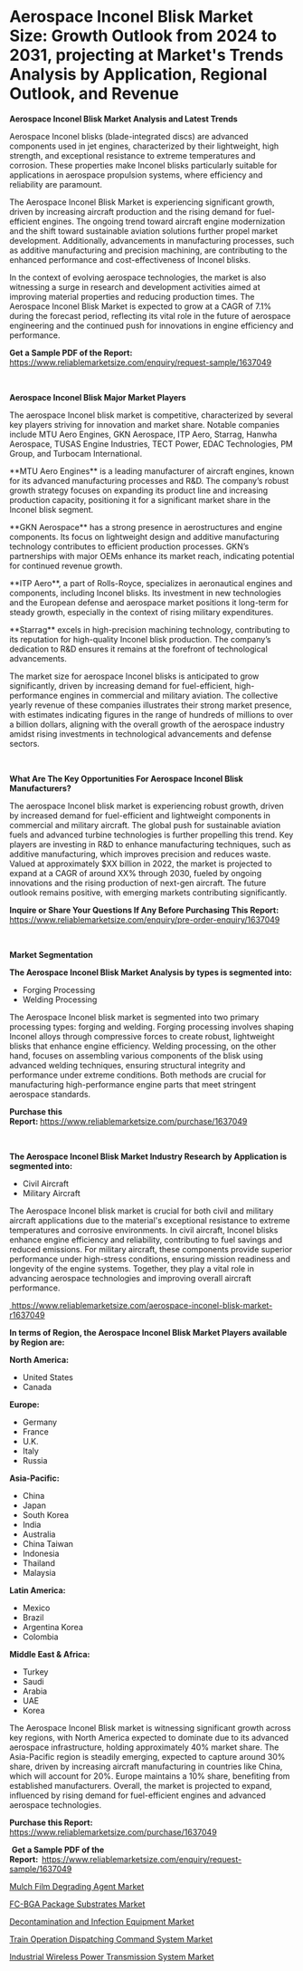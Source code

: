 <p><h1>Aerospace Inconel Blisk Market Size: Growth Outlook from 2024 to 2031, projecting at Market's Trends Analysis by Application, Regional Outlook, and Revenue</h1></p><p><strong>Aerospace Inconel Blisk Market Analysis and Latest Trends</strong></p>
<p><p>Aerospace Inconel blisks (blade-integrated discs) are advanced components used in jet engines, characterized by their lightweight, high strength, and exceptional resistance to extreme temperatures and corrosion. These properties make Inconel blisks particularly suitable for applications in aerospace propulsion systems, where efficiency and reliability are paramount. </p><p>The Aerospace Inconel Blisk Market is experiencing significant growth, driven by increasing aircraft production and the rising demand for fuel-efficient engines. The ongoing trend toward aircraft engine modernization and the shift toward sustainable aviation solutions further propel market development. Additionally, advancements in manufacturing processes, such as additive manufacturing and precision machining, are contributing to the enhanced performance and cost-effectiveness of Inconel blisks.</p><p>In the context of evolving aerospace technologies, the market is also witnessing a surge in research and development activities aimed at improving material properties and reducing production times. The Aerospace Inconel Blisk Market is expected to grow at a CAGR of 7.1% during the forecast period, reflecting its vital role in the future of aerospace engineering and the continued push for innovations in engine efficiency and performance.</p></p>
<p><strong>Get a Sample PDF of the Report:&nbsp;</strong> <a href="https://www.reliablemarketsize.com/enquiry/request-sample/1637049?utm_campaign=1832&utm_medium=2&utm_source=Github&utm_content=ia&utm_term=07122024&utm_id=aerospace-inconel-blisk">https://www.reliablemarketsize.com/enquiry/request-sample/1637049</a></p>
<p>&nbsp;</p>
<p><strong>Aerospace Inconel Blisk Major Market Players</strong></p>
<p><p>The aerospace Inconel blisk market is competitive, characterized by several key players striving for innovation and market share. Notable companies include MTU Aero Engines, GKN Aerospace, ITP Aero, Starrag, Hanwha Aerospace, TUSAS Engine Industries, TECT Power, EDAC Technologies, PM Group, and Turbocam International.</p><p>**MTU Aero Engines** is a leading manufacturer of aircraft engines, known for its advanced manufacturing processes and R&D. The company’s robust growth strategy focuses on expanding its product line and increasing production capacity, positioning it for a significant market share in the Inconel blisk segment.</p><p>**GKN Aerospace** has a strong presence in aerostructures and engine components. Its focus on lightweight design and additive manufacturing technology contributes to efficient production processes. GKN’s partnerships with major OEMs enhance its market reach, indicating potential for continued revenue growth.</p><p>**ITP Aero**, a part of Rolls-Royce, specializes in aeronautical engines and components, including Inconel blisks. Its investment in new technologies and the European defense and aerospace market positions it long-term for steady growth, especially in the context of rising military expenditures.</p><p>**Starrag** excels in high-precision machining technology, contributing to its reputation for high-quality Inconel blisk production. The company’s dedication to R&D ensures it remains at the forefront of technological advancements.</p><p>The market size for aerospace Inconel blisks is anticipated to grow significantly, driven by increasing demand for fuel-efficient, high-performance engines in commercial and military aviation. The collective yearly revenue of these companies illustrates their strong market presence, with estimates indicating figures in the range of hundreds of millions to over a billion dollars, aligning with the overall growth of the aerospace industry amidst rising investments in technological advancements and defense sectors.</p></p>
<p>&nbsp;</p>
<p><strong>What Are The Key Opportunities For Aerospace Inconel Blisk Manufacturers?</strong></p>
<p><p>The aerospace Inconel blisk market is experiencing robust growth, driven by increased demand for fuel-efficient and lightweight components in commercial and military aircraft. The global push for sustainable aviation fuels and advanced turbine technologies is further propelling this trend. Key players are investing in R&D to enhance manufacturing techniques, such as additive manufacturing, which improves precision and reduces waste. Valued at approximately $XX billion in 2022, the market is projected to expand at a CAGR of around XX% through 2030, fueled by ongoing innovations and the rising production of next-gen aircraft. The future outlook remains positive, with emerging markets contributing significantly.</p></p>
<p><strong>Inquire or Share Your Questions If Any Before Purchasing This Report:</strong> <a href="https://www.reliablemarketsize.com/enquiry/pre-order-enquiry/1637049?utm_campaign=1832&utm_medium=2&utm_source=Github&utm_content=ia&utm_term=07122024&utm_id=aerospace-inconel-blisk">https://www.reliablemarketsize.com/enquiry/pre-order-enquiry/1637049</a></p>
<p>&nbsp;</p>
<p><strong>Market Segmentation</strong></p>
<p><strong>The Aerospace Inconel Blisk Market Analysis by types is segmented into:</strong></p>
<p><ul><li>Forging Processing</li><li>Welding Processing</li></ul></p>
<p><p>The Aerospace Inconel blisk market is segmented into two primary processing types: forging and welding. Forging processing involves shaping Inconel alloys through compressive forces to create robust, lightweight blisks that enhance engine efficiency. Welding processing, on the other hand, focuses on assembling various components of the blisk using advanced welding techniques, ensuring structural integrity and performance under extreme conditions. Both methods are crucial for manufacturing high-performance engine parts that meet stringent aerospace standards.</p></p>
<p><strong>Purchase this Report:&nbsp;</strong><a href="https://www.reliablemarketsize.com/purchase/1637049?utm_campaign=1832&utm_medium=2&utm_source=Github&utm_content=ia&utm_term=07122024&utm_id=aerospace-inconel-blisk">https://www.reliablemarketsize.com/purchase/1637049</a></p>
<p>&nbsp;</p>
<p><strong>The Aerospace Inconel Blisk Market Industry Research by Application is segmented into:</strong></p>
<p><ul><li>Civil Aircraft</li><li>Military Aircraft</li></ul></p>
<p><p>The Aerospace Inconel blisk market is crucial for both civil and military aircraft applications due to the material's exceptional resistance to extreme temperatures and corrosive environments. In civil aircraft, Inconel blisks enhance engine efficiency and reliability, contributing to fuel savings and reduced emissions. For military aircraft, these components provide superior performance under high-stress conditions, ensuring mission readiness and longevity of the engine systems. Together, they play a vital role in advancing aerospace technologies and improving overall aircraft performance.</p></p>
<p><a href="https://www.reliablemarketsize.com/aerospace-inconel-blisk-market-r1637049?utm_campaign=1832&utm_medium=2&utm_source=Github&utm_content=ia&utm_term=07122024&utm_id=aerospace-inconel-blisk">&nbsp;https://www.reliablemarketsize.com/aerospace-inconel-blisk-market-r1637049</a></p>
<p><strong>In terms of Region, the Aerospace Inconel Blisk Market Players available by Region are:</strong></p>
<p>
    <p> <strong> North America: </strong>
        <ul>
            <li>United States</li>
            <li>Canada</li>
        </ul>
        </p> 
    <p> <strong> Europe: </strong>
        <ul>
            <li>Germany</li>
            <li>France</li>
            <li>U.K.</li>
            <li>Italy</li>
            <li>Russia</li>
        </ul>
        </p> 
    <p> <strong> Asia-Pacific: </strong>
        <ul>
            <li>China</li>
            <li>Japan</li>
            <li>South Korea</li>
            <li>India</li>
            <li>Australia</li>
            <li>China Taiwan</li>
            <li>Indonesia</li>
            <li>Thailand</li>
            <li>Malaysia</li>
        </ul>
        </p> 
    <p> <strong> Latin America: </strong>
        <ul>
            <li>Mexico</li>
            <li>Brazil</li>
            <li>Argentina Korea</li>
            <li>Colombia</li>
        </ul>
        </p> 
    <p> <strong> Middle East & Africa: </strong>
        <ul>
            <li>Turkey</li>
            <li>Saudi</li>
            <li>Arabia</li>
            <li>UAE</li>
            <li>Korea</li>
        </ul>
    </p>
    </p>
<p><p>The Aerospace Inconel Blisk market is witnessing significant growth across key regions, with North America expected to dominate due to its advanced aerospace infrastructure, holding approximately 40% market share. The Asia-Pacific region is steadily emerging, expected to capture around 30% share, driven by increasing aircraft manufacturing in countries like China, which will account for 20%. Europe maintains a 10% share, benefiting from established manufacturers. Overall, the market is projected to expand, influenced by rising demand for fuel-efficient engines and advanced aerospace technologies.</p></p>
<p><strong>Purchase this Report: </strong><a href="https://www.reliablemarketsize.com/purchase/1637049?utm_campaign=1832&utm_medium=2&utm_source=Github&utm_content=ia&utm_term=07122024&utm_id=aerospace-inconel-blisk">https://www.reliablemarketsize.com/purchase/1637049</a></p>
<p>&nbsp;<strong>Get a Sample PDF of the Report:&nbsp;&nbsp;</strong><a href="https://www.reliablemarketsize.com/enquiry/request-sample/1637049?utm_campaign=1832&utm_medium=2&utm_source=Github&utm_content=ia&utm_term=07122024&utm_id=aerospace-inconel-blisk">https://www.reliablemarketsize.com/enquiry/request-sample/1637049</a></p>
<p><strong></strong></p>
<p><p><a href="https://issuu.com/reportprime-2/docs/mulch-film-degrading-agent-market-size-2030.pptx?utm_campaign=1832&utm_medium=2&utm_source=Github&utm_content=ia&utm_term=07122024&utm_id=aerospace-inconel-blisk">Mulch Film Degrading Agent Market</a></p><p><a href="https://issuu.com/reportprime-2/docs/fc-bga-package-substrates-market-size-2030.pptx?utm_campaign=1832&utm_medium=2&utm_source=Github&utm_content=ia&utm_term=07122024&utm_id=aerospace-inconel-blisk">FC-BGA Package Substrates Market</a></p><p><a href="https://www.linkedin.com/pulse/growth-trajectory-decontamination-infection-equipment-market-2plee?utm_campaign=1832&utm_medium=2&utm_source=Github&utm_content=ia&utm_term=07122024&utm_id=aerospace-inconel-blisk">Decontamination and Infection Equipment Market</a></p><p><a href="https://www.linkedin.com/pulse/t-insight-dial-ziosf?utm_campaign=1832&utm_medium=2&utm_source=Github&utm_content=ia&utm_term=07122024&utm_id=aerospace-inconel-blisk">Train Operation Dispatching Command System Market</a></p><p><a href="https://www.linkedin.com/pulse/industrial-wireless-power-transmission-system-market-size-growing-dtt3e?utm_campaign=1832&utm_medium=2&utm_source=Github&utm_content=ia&utm_term=07122024&utm_id=aerospace-inconel-blisk">Industrial Wireless Power Transmission System Market</a></p></p>